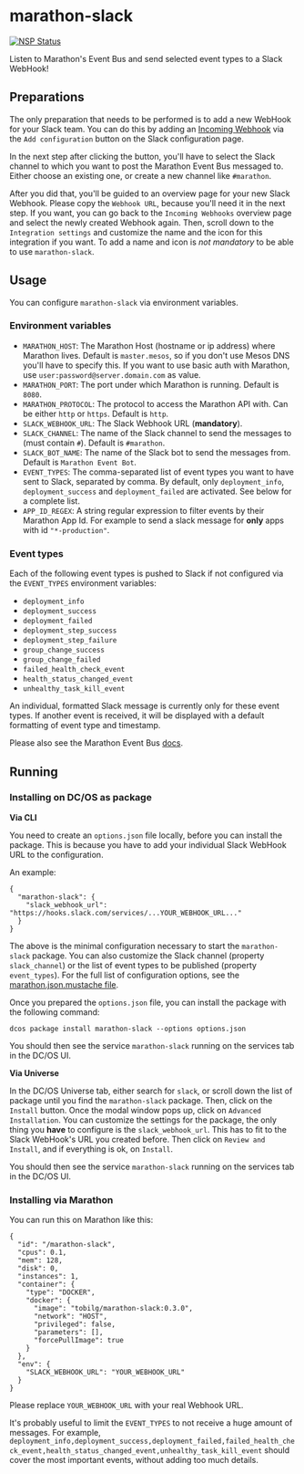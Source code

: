 # marathon-slack

[![NSP Status](https://nodesecurity.io/orgs/tobilg/projects/bb967956-9682-4b37-9e41-68852d242d7a/badge)](https://nodesecurity.io/orgs/tobilg/projects/bb967956-9682-4b37-9e41-68852d242d7a) 

Listen to Marathon's Event Bus and send selected event types to a Slack WebHook!

## Preparations

The only preparation that needs to be performed is to add a new WebHook for your Slack team. You can do this by adding an [Incoming Webhook](https://slack.com/apps/A0F7XDUAZ-incoming-webhooks) via the `Add configuration` button on the Slack configuration page.

In the next step after clicking the button, you'll have to select the Slack channel to which you want to post the Marathon Event Bus messaged to. Either choose an existing one, or create a new channel like `#marathon`.

After you did that, you'll be guided to an overview page for your new Slack Webhook. Please copy the `Webhook URL`, because you'll need it in the next step. If you want, you can go back to the `Incoming Webhooks` overview page and select the newly created Webhook again. Then, scroll down to the `Integration settings` and customize the name and the icon for this integration if you want. To add a name and icon is *not mandatory* to be able to use `marathon-slack`. 

## Usage

You can configure `marathon-slack` via environment variables.

### Environment variables

* `MARATHON_HOST`: The Marathon Host (hostname or ip address) where Marathon lives. Default is `master.mesos`, so if you don't use Mesos DNS you'll have to specify this. If you want to use basic auth with Marathon, use `user:password@server.domain.com` as value. 
* `MARATHON_PORT`: The port under which Marathon is running. Default is `8080`.
* `MARATHON_PROTOCOL`: The protocol to access the Marathon API with. Can be either `http` or `https`. Default is `http`. 
* `SLACK_WEBHOOK_URL`: The Slack Webhook URL (**mandatory**).
* `SLACK_CHANNEL`: The name of the Slack channel to send the messages to (must contain `#`). Default is `#marathon`.
* `SLACK_BOT_NAME`: The name of the Slack bot to send the messages from. Default is `Marathon Event Bot`.
* `EVENT_TYPES`: The comma-separated list of event types you want to have sent to Slack, separated by comma. By default, only `deployment_info`, `deployment_success` and `deployment_failed` are activated. See below for a complete list.
* `APP_ID_REGEX`: A string regular expression to filter events by their
  Marathon App Id. For example to send a slack message for **only** apps with id `"*-production"`.
### Event types

Each of the following event types is pushed to Slack if not configured via the `EVENT_TYPES` environment variables:

* `deployment_info`
* `deployment_success`
* `deployment_failed`
* `deployment_step_success`
* `deployment_step_failure`
* `group_change_success`
* `group_change_failed`
* `failed_health_check_event`
* `health_status_changed_event`
* `unhealthy_task_kill_event`

An individual, formatted Slack message is currently only for these event types. If another event is received, it will be displayed with a default formatting of event type and timestamp. 

Please also see the Marathon Event Bus [docs](https://mesosphere.github.io/marathon/docs/event-bus.html).

## Running

### Installing on DC/OS as package

**Via CLI**

You need to create an `options.json` file locally, before you can install the package. This is because you have to add your individual Slack WebHook URL to the configuration.

An example:

```
{
  "marathon-slack": {
    "slack_webhook_url": "https://hooks.slack.com/services/...YOUR_WEBHOOK_URL..."
  }
}
```

The above is the minimal configuration necessary to start the `marathon-slack` package. You can also customize the Slack channel (property `slack_channel`) or the list of event types to be published (property `event_types`). For the full list of configuration options, see the [marathon.json.mustache file](https://github.com/mesosphere/universe/blob/version-3.x/repo/packages/M/marathon-slack/1/marathon.json.mustache).

Once you prepared the `options.json` file, you can install the package with the following command:

`dcos package install marathon-slack --options options.json`

You should then see the service `marathon-slack` running on the services tab in the DC/OS UI.

**Via Universe**

In the DC/OS Universe tab, either search for `slack`, or scroll down the list of package until you find the `marathon-slack` package. Then, click on the `Install` button. Once the modal window pops up, click on `Advanced Installation`. You can customize the settings for the package, the only thing you **have** to configure is the `slack_webhook_url`. This has to fit to the Slack WebHook's URL you created before. Then click on `Review and Install`, and if everything is ok, on `Install`.

You should then see the service `marathon-slack` running on the services tab in the DC/OS UI.

### Installing via Marathon

You can run this on Marathon like this:

```
{
  "id": "/marathon-slack",
  "cpus": 0.1,
  "mem": 128,
  "disk": 0,
  "instances": 1,
  "container": {
    "type": "DOCKER",
    "docker": {
      "image": "tobilg/marathon-slack:0.3.0",
      "network": "HOST",
      "privileged": false,
      "parameters": [],
      "forcePullImage": true
    }
  },
  "env": {
    "SLACK_WEBHOOK_URL": "YOUR_WEBHOOK_URL"
  }
}
``` 

Please replace `YOUR_WEBHOOK_URL` with your real Webhook URL. 

It's probably useful to limit the `EVENT_TYPES` to not receive a huge amount of messages. For example, `deployment_info,deployment_success,deployment_failed,failed_health_check_event,health_status_changed_event,unhealthy_task_kill_event` should cover the most important events, without adding too much details.
